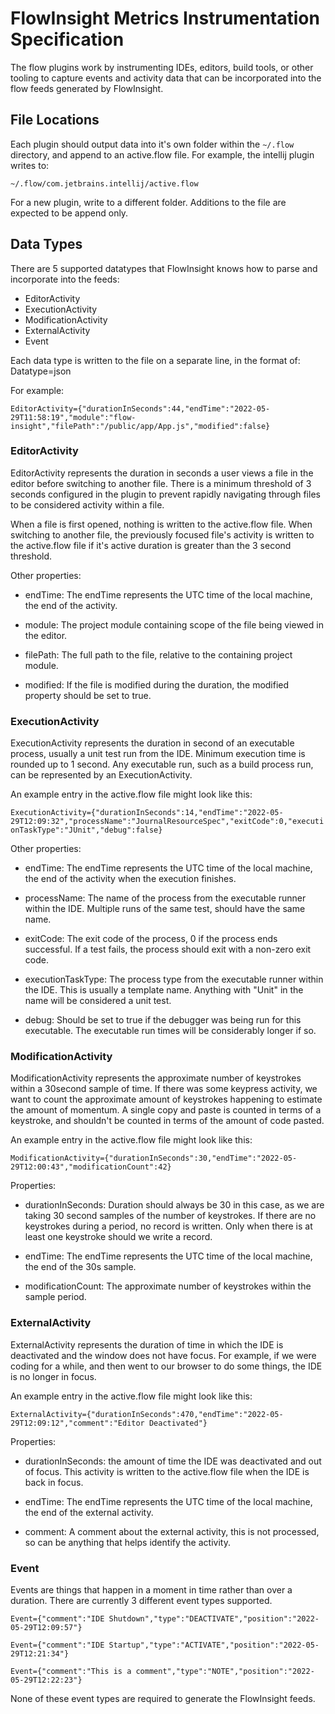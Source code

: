 # FlowInsight Metrics Instrumentation Specification

The flow plugins work by instrumenting IDEs, editors, build tools, or other tooling to capture events and activity data that can be incorporated into the flow feeds generated by FlowInsight.

## File Locations

Each plugin should output data into it's own folder within the `~/.flow` directory, and append to an active.flow file.  For example, the intellij plugin writes to:

`~/.flow/com.jetbrains.intellij/active.flow`

For a new plugin, write to a different folder.  Additions to the file are expected to be append only.

## Data Types

There are 5 supported datatypes that FlowInsight knows how to parse and incorporate into the feeds:

* EditorActivity
* ExecutionActivity
* ModificationActivity
* ExternalActivity
* Event

Each data type is written to the file on a separate line, in the format of: Datatype=json

For example:

`EditorActivity={"durationInSeconds":44,"endTime":"2022-05-29T11:58:19","module":"flow-insight","filePath":"/public/app/App.js","modified":false}`

### EditorActivity

EditorActivity represents the duration in seconds a user views a file in the editor before switching to another file.  There is a minimum threshold of 3 seconds configured in the plugin to prevent rapidly navigating through files to be considered activity within a file.

When a file is first opened, nothing is written to the active.flow file.  When switching to another file, the previously focused file's activity is written to the active.flow file if it's active duration is greater than the 3 second threshold.

Other properties:

* endTime: The endTime represents the UTC time of the local machine, the end of the activity.

* module: The project module containing scope of the file being viewed in the editor.

* filePath: The full path to the file, relative to the containing project module.

* modified: If the file is modified during the duration, the modified property should be set to true.

### ExecutionActivity

ExecutionActivity represents the duration in second of an executable process, usually a unit test run from the IDE.  Minimum execution time is rounded up to 1 second.  Any executable run, such as a build process run, can be represented by an ExecutionActivity.

An example entry in the active.flow file might look like this:

`ExecutionActivity={"durationInSeconds":14,"endTime":"2022-05-29T12:09:32","processName":"JournalResourceSpec","exitCode":0,"executionTaskType":"JUnit","debug":false}`

Other properties:

* endTime: The endTime represents the UTC time of the local machine, the end of the activity when the execution finishes.

* processName: The name of the process from the executable runner within the IDE.  Multiple runs of the same test, should have the same name.

* exitCode: The exit code of the process, 0 if the process ends successful.  If a test fails, the process should exit with a non-zero exit code.

* executionTaskType:  The process type from the executable runner within the IDE.  This is usually a template name.  Anything with "Unit" in the name will be considered a unit test.

* debug: Should be set to true if the debugger was being run for this executable.  The executable run times will be considerably longer if so.


### ModificationActivity

ModificationActivity represents the approximate number of keystrokes within a 30second sample of time.  If there was some keypress activity, we want to count the approximate amount of keystrokes happening to estimate the amount of momentum.  A single copy and paste is counted in terms of a keystroke, and shouldn't be counted in terms of the amount of code pasted.

An example entry in the active.flow file might look like this:

`ModificationActivity={"durationInSeconds":30,"endTime":"2022-05-29T12:00:43","modificationCount":42}`

Properties:

* durationInSeconds: Duration should always be 30 in this case, as we are taking 30 second samples of the number of keystrokes.  If there are no keystrokes during a period, no record is written.  Only when there is at least one keystroke should we write a record.


* endTime: The endTime represents the UTC time of the local machine, the end of the 30s sample.

* modificationCount: The approximate number of keystrokes within the sample period.


### ExternalActivity

ExternalActivity represents the duration of time in which the IDE is deactivated and the window does not have focus.  For example, if we were coding for a while, and then went to our browser to do some things, the IDE is no longer in focus.

An example entry in the active.flow file might look like this:

`ExternalActivity={"durationInSeconds":470,"endTime":"2022-05-29T12:09:12","comment":"Editor Deactivated"}`

Properties:

* durationInSeconds: the amount of time the IDE was deactivated and out of focus.  This activity is written to the active.flow file when the IDE is back in focus.

* endTime: The endTime represents the UTC time of the local machine, the end of the external activity.

* comment: A comment about the external activity, this is not processed, so can be anything that helps identify the activity.

### Event

Events are things that happen in a moment in time rather than over a duration.  There are currently 3 different event types supported.

`Event={"comment":"IDE Shutdown","type":"DEACTIVATE","position":"2022-05-29T12:09:57"}`


`Event={"comment":"IDE Startup","type":"ACTIVATE","position":"2022-05-29T12:21:34"}`


`Event={"comment":"This is a comment","type":"NOTE","position":"2022-05-29T12:22:23"}`


None of these event types are required to generate the FlowInsight feeds.





